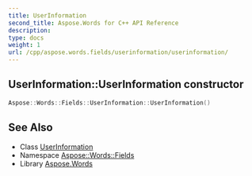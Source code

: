 ```yaml
---
title: UserInformation
second_title: Aspose.Words for C++ API Reference
description: 
type: docs
weight: 1
url: /cpp/aspose.words.fields/userinformation/userinformation/
---
```

## UserInformation::UserInformation constructor




```cpp
Aspose::Words::Fields::UserInformation::UserInformation()
```

## See Also

* Class [UserInformation](../)
* Namespace [Aspose::Words::Fields](../../)
* Library [Aspose.Words](../../../)
